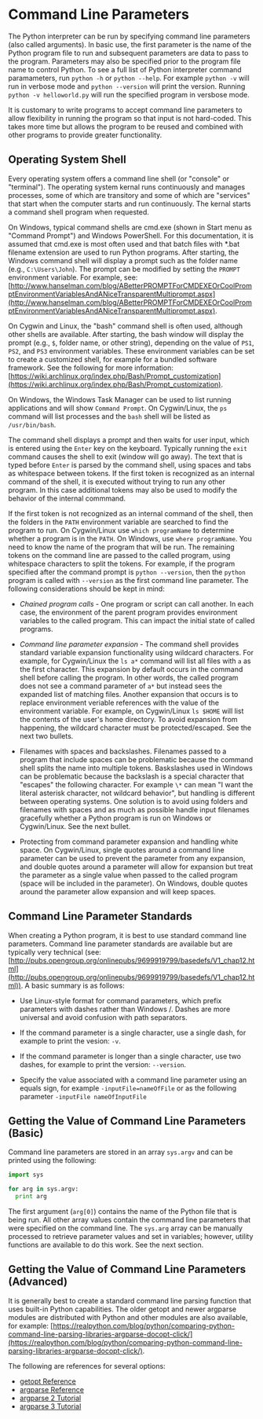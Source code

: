 # Command Line Parameters

The Python interpreter can be run by specifying command line parameters (also called arguments).
In basic use, the first parameter is the name of the Python program file to run and subsequent parameters are data to pass to the program.
Parameters may also be specified prior to the program file name to control Python.  To see a full list of Python interpreter command paramameters,
run `python -h` or `python --help`.  For example `python -v` will run in verbose mode and `python --version` will print the version.
Running `python -v helloworld.py` will run the specified program in versbose mode.

It is customary to write programs to accept command line parameters to allow flexibility in running the program so that input is not
hard-coded.  This takes more time but allows the program to be reused and combined with other programs to provide greater functionality.

## Operating System Shell

Every operating system offers a command line shell (or "console" or "terminal").  The operating system kernal runs continuously and manages processes,
some of which are transitory and some of which are "services" that start when the computer starts and run continuously.
The kernal starts a command shell program when requested.

On Windows, typical command shells are cmd.exe (shown in Start menu as "Command Prompt") and Windows PowerShell.  For this documentation, it is assumed
that cmd.exe is most often used and that batch files with \*.bat filename extension are used to run Python programs.
After starting, the Windows command shell will display a prompt such as the folder name (e.g., `C:\Users\John`).
The prompt can be modified by setting the `PROMPT` environment variable.
For example, see:  [http://www.hanselman.com/blog/ABetterPROMPTForCMDEXEOrCoolPromptEnvironmentVariablesAndANiceTransparentMultiprompt.aspx](http://www.hanselman.com/blog/ABetterPROMPTForCMDEXEOrCoolPromptEnvironmentVariablesAndANiceTransparentMultiprompt.aspx).

On Cygwin and Linux, the "bash" command shell is often used, although other shells are available.
After starting, the bash window will display the prompt (e.g., `$`, folder name, or other string), depending on the value of `PS1`, `PS2`, and `PS3`
environment variables.  These environment variables can be set to create a customized shell, for example for a bundled software framework.
See the following for more information:  [https://wiki.archlinux.org/index.php/Bash/Prompt_customization](https://wiki.archlinux.org/index.php/Bash/Prompt_customization).

On Windows, the Windows Task Manager can be used to list running applications and will show `Command Prompt`.
On Cygwin/Linux, the `ps` command will list processes and the `bash` shell will be listed as `/usr/bin/bash`.

The command shell displays a prompt and then waits for user input, which is entered using the `Enter` key on the keyboard.
Typically running the `exit` command causes the shell to exit (window will go away).
The text that is typed before `Enter` is parsed by the command shell, using spaces and tabs as whitespace between tokens.
If the first token is recognized as an internal command of the shell, it is executed without trying to run any other program.
In this case additional tokens may also be used to modify the behavior of the internal commmand.

If the first token is not recognized as an internal command of the shell, then the folders in the `PATH` environment variable are searched to find the program to run.
On Cygwin/Linux use `which programName` to determine whether a program is in the `PATH`.  On Windows, use `where programName`.
You need to know the name of the program that will be run.
The remaining tokens on the command line are passed to the called program, using whitespace characters to split the tokens.
For example, if the program specified after the command prompt is `python --version`, then the `python` program is called with `--version` as the first command line parameter.
The following considerations should be kept in mind:

* *Chained program calls* - One program or script can call another.  In each case, the environment of the parent program provides environment variables to the called program.
This can impact the initial state of called programs.

* *Command line parameter expansion* - The command shell provides standard variable expansion functionality using wildcard characters.
For example, for Cygwin/Linux the `ls a*` command will list all files with `a` as the first character.
This expansion by default occurs in the command shell before calling the program.
In other words, the called program does not see a command parameter of `a*` but instead sees the expanded list of matching files.
Another expansion that occurs is to replace environment veriable references with the value of the environment variable.
For example, on Cygwin/Linux `ls $HOME` will list the contents of the user's home directory.
To avoid expansion from happening, the wildcard character must be protected/escaped.  See the next two bullets.

* Filenames with spaces and backslashes.
Filenames passed to a program that include spaces can be problematic because the command shell splits the name into multiple tokens.
Baskslashes used in Windows can be problematic because the backslash is a special character that "escapes" the following character.
For example `\*` can mean "I want the literal asterisk character, not wildcard behavior", but handling is different between operating systems.
One solution is to avoid using folders and filenames with spaces and as much as possible handle input filenames gracefully whether a
Python program is run on Windows or Cygwin/Linux.
See the next bullet.

* Protecting from command parameter expansion and handling white space.
On Cygwin/Linux, single quotes around a command line parameter can be used to prevent the parameter from any expansion,
and double quotes around a parameter will allow for expansion but treat the parameter as a single value when passed to the called program
(space will be included in the parameter).  On Windows, double quotes around the parameter allow expansion and will keep spaces.

## Command Line Parameter Standards

When creating a Python program, it is best to use standard command line parameters.
Command line parameter standards are available but are typically very technical (see: [http://pubs.opengroup.org/onlinepubs/9699919799/basedefs/V1_chap12.html](http://pubs.opengroup.org/onlinepubs/9699919799/basedefs/V1_chap12.html)).
A basic summary is as follows:

* Use Linux-style format for command parameters, which prefix parameters with dashes rather than Windows /.
Dashes are more universal and avoid confusion with path separators.

* If the command parameter is a single character, use a single dash, for example to print the vesion:  `-v`.

* If the command parameter is longer than a single character, use two dashes, for example to print the version:  `--version`.

* Specify the value associated with a command line parameter using an equals sign, for example `-inputFile=nameOfFile` or as the following parameter `-inputFile nameOfInputFile`

## Getting the Value of Command Line Parameters (Basic)

Command line parameters are stored in an array `sys.argv` and can be printed using the following:

```python
import sys

for arg in sys.argv:
  print arg
```

The first argument (`arg[0]`) contains the name of the Python file that is being run.  All other array values contain the command line
parameters that were specified on the command line.  The `sys.arg` array can be manually processed to retrieve parameter values
and set in variables; however, utility functions are available to do this work.  See the next section.

## Getting the Value of Command Line Parameters (Advanced)

It is generally best to create a standard command line parsing function that uses built-in Python capabilities.
The older getopt and newer argparse modules are distributed with Python and other modules are also available, for example:
[https://realpython.com/blog/python/comparing-python-command-line-parsing-libraries-argparse-docopt-click/](https://realpython.com/blog/python/comparing-python-command-line-parsing-libraries-argparse-docopt-click/).

The following are references for several options:

* [getopt Reference](https://docs.python.org/2/library/getopt.html)
* [argparse Reference](https://docs.python.org/2/library/argparse.html#module-argparse)
* [argparse 2 Tutorial](https://docs.python.org/2/howto/argparse.html#id1)
* [argparse 3 Tutorial](https://docs.python.org/3/howto/argparse.html#id1)
